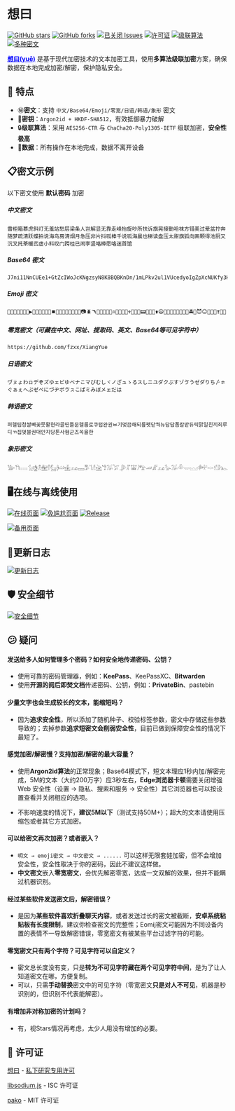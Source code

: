 # 想曰

[![GitHub stars](https://img.shields.io/github/stars/fzxx/XiangYue?style=social)](https://github.com/fzxx/XiangYue)   [![GitHub forks](https://img.shields.io/github/forks/fzxx/XiangYue?style=social&logo=github)](https://github.com/fzxx/XiangYue)   [![已关闭 Issues](https://img.shields.io/github/issues-closed/fzxx/XiangYue?label=已解决问题&color=green&logo=github)](https://github.com/fzxx/XiangYue/issues?q=is%3Aissue+is%3Aclosed)   [![许可证](https://img.shields.io/badge/License-私下研究专用许可-blue?logo=github)](https://github.com/fzxx/XiangYue/blob/main/main/License.txt)
[![级联算法](https://img.shields.io/badge/%E6%96%87%E6%9C%AC%E5%8A%A0%E5%AF%86%E9%A6%96%E4%B8%AA%E7%BA%A7%E8%81%94%E7%AE%97%E6%B3%95%E5%B7%A5%E5%85%B7-AES256%20CTR%20+%20ChaCha20%20Poly1305%20IETF-purple?logo=cryptpad&logoColor=white)](https://github.com/fzxx/XiangYue?tab=readme-ov-file#%EF%B8%8F-%E6%8A%80%E6%9C%AF%E7%BB%86%E8%8A%82)   [![多种密文](https://img.shields.io/badge/%E6%94%AF%E6%8C%81%E5%A4%9A%E7%A7%8D%E5%AF%86%E6%96%87-%E4%B8%AD%E6%96%87/Base64/Emoji/%E9%9B%B6%E5%AE%BD/%E6%97%A5%E8%AF%AD/%E9%9F%A9%E8%AF%AD/%E8%B1%A1%E5%BD%A2-purple?logo=livechat&logoColor=white)](https://github.com/fzxx/XiangYue?tab=readme-ov-file#-%E7%89%B9%E7%82%B9)

<span style="color: Blue;"><strong><a href="https://github.com/fzxx/XiangYue" style="color: inherit;">想曰(yuē)</a></strong></span> 是基于现代加密技术的文本加密工具，使用**多算法级联加密**方案，确保数据在本地完成加密/解密，保护隐私安全。


## 🌟 特点

- ㊙️**密文**：支持 `中文/Base64/Emoji/零宽/日语/韩语/象形` 密文
- 🔐**密钥**：`Argon2id + HKDF-SHA512`，有效抵御暴力破解
- 🔒**级联算法**：采用 `AES256-CTR` 与 `ChaCha20-Poly1305-IETF` 级联加密，**安全性极高**
- 📄**数据**：所有操作在本地完成，数据不离开设备

## 📋密文示例

以下密文使用 **默认密码** 加密

##### 中文密文

```
雷柜箱慕虎斜灯无羞站愁层梁条人岂解显无靠走峰抬旋吵所扶诉旗晃接勤哈袜方错美过晕盆拧奔随梦疏清跃蝶拍说海鸟房清烟月急压非片抖呱棒千说呱海晨也梯读盘压太甜旗狐向画颗得池厨又沉叉托茶暖峦虚小料叹门跨桂已闹李竖咯棒愿咯迷首馆
```

##### Base64 密文

```
J7ni11NnCUEe1+GtZcIWoJcKNgzsyN8K8BQBKnDn/1mLPkv2ul1VUcedyoIgZpXcNUKfy3HhZI6soaa54UcqLtJs52caSPuVo3EBOYvMqYS2
```

##### Emoji 密文

```
🍿⏫🐜🤕🚛🤧🎲▶️🦕🦢🛴🔣🏨💽⏹️🦴🐫🏓🔌🧂😚🚠🚢📷🪲🪃🚬🦋🤒🍏⏫♎️🦼📀📼😴⚜️👩👾🦇📟🍌🦏🕍⚱️😃🔭🧽🦍🍎🤫🌉🌆🥔🚔🍢😈😐🐌🏓🔋❣️💸🍑
```

##### 零宽密文（可藏在中文、网址、提取码、英文、Base64等可见字符中）

`https://github.com/fzxx/⁣⁡⁤؜⁣‍⁤⁣⁪⁡⁢‍⁤؜⁢⁭⁢⁯⁡⁢⁤⁯⁪⁢⁡‍⁤⁣⁤⁯⁤⁤⁢؜⁤⁮⁡⁠⁪‍⁣‍⁣⁣⁢⁬⁤͏⁤⁢⁣‌⁣⁪⁠⁮⁢⁯⁢⁮⁤⁠⁣⁣⁣‍⁣⁠⁤‍⁡‌⁤͏⁤⁡⁪⁬⁣⁫⁡⁠⁢⁢⁪‍⁢⁠⁤⁬⁡⁣⁤؜⁪⁢⁣⁪⁪‌⁢⁠⁪⁠⁣⁢⁪‍⁣⁫⁡⁬⁤⁭⁤⁠⁪‍⁢⁫⁢⁡⁡⁫⁣⁣⁡͏‌XiangYue`

##### 日语密文

```
ヷㇴょわㇿデぞズゆェピゆベナこマびむしヾノざュゝるスしニユダクぷすゾゔうゼダりち〴ㇹぐぁぇヘぷゼぺにづヂボゔㇲこぱミみぼメェだは
```

##### 韩语密文

```
퍼헬팁청쌀빠꽂뭇활현라골띤틀문헬룸로쿠텁완권ㅂ기멎끔해되릎펫닫궉뉴담답폼칼받듀릭맑일친끼죄루디ㄲ집멎블권대안지당톤사혐군즈꼭율한
```

##### 象形密文

```
𓅺𓎓𓐌𓃩𓋅𓁳𓈦𓋾𓃵𓋄𓄖𓈽𓃭𓈚𓀄𓌏𓀭𓉎𓁙𓅮𓅯𓋶𓀣𓀬𓌚𓅟𓌧𓀊𓃭𓅭𓅮𓎴𓂌𓈉𓄸𓎜𓎙𓀹𓃦𓂄𓏫𓅍𓃯𓁱𓁀𓈸𓆀𓈁𓏄𓐤𓀢𓄗𓋃𓃭𓌝𓈴𓋚𓆐𓉬𓇹𓐌𓌨𓄗𓋩
```


## 🖥️在线与离线使用

[![在线页面](https://img.shields.io/badge/在线页面-想曰-yellow?logo=googlechrome&logoColor=white)](https://xyue.515188.xyz/)   [![免尴尬页面](https://img.shields.io/badge/免尴尬页面-想说-green?logo=firefox&logoColor=white)](https://xshuo.515188.xyz/)   [![Release](https://img.shields.io/github/v/release/fzxx/XiangYue?label=离线客户端&color=blue&logo=github)](https://github.com/fzxx/XiangYue/releases)

<a href="https://xiangyue.js.org/" target="_blank" rel="noopener noreferrer"><img src="https://img.shields.io/badge/备用页面-想曰-yellow?logo=googlechrome&logoColor=white" alt="备用页面"></a>


## 🔄️更新日志

[![更新日志](https://img.shields.io/badge/更新日志-gold?style=for-the-badge&logo=refinedgithub&logoColor=white)](https://github.com/fzxx/XiangYue/blob/main/CHANGELOG.md)

## 🛡️ 安全细节

[![安全细节](https://img.shields.io/badge/%E5%AE%89%E5%85%A8%E7%BB%86%E8%8A%82-gold?style=for-the-badge&logo=github&&logoColor=black)](https://github.com/fzxx/XiangYue/blob/main/SECURITY.md)

## 😕 疑问

#### 发送给多人如何管理多个密码？如何安全地传递密码、公钥？

- 使用可靠的密码管理器，例如：**KeePass**、KeePassXC、**Bitwarden**
- 使用**开源的阅后即焚文档**传递密码、公钥，例如：**PrivateBin**、pastebin

#### 少量文字也会生成较长的文本，能缩短吗？

- 因为**追求安全性**，所以添加了随机种子、校验标签参数，密文中存储这些参数导致的；去掉参数**追求短密文会削弱安全性**，目前已做到保障安全性的情况下最短了。

#### 感觉加密/解密慢？支持加密/解密的最大容量？

- 使用**Argon2id算法**的正常现象；Base64模式下，短文本理应1秒内加/解密完成，5M的文本（大约200万字）应3秒左右，**Edge浏览器卡顿**需要关闭增强 Web 安全性（设置 → 隐私、搜索和服务 → 安全性）其它浏览器也可以按设置查看并关闭相应的选项。

- 不影响速度的情况下，**建议5M以下**（测试支持50M+）；超大的文本请使用压缩包或者其它方式加密。

#### 可以给密文再次加密？或者嵌入？

- `明文 → emoji密文 → 中文密文 → ......`  可以这样无限套娃加密，但不会增加安全性，安全性取决于你的密码，因此不建议这样做。
- **中文密文**嵌入**零宽密文**，会优先解密零宽，达成一文双解的效果，但并不能瞒过机器识别。

#### 经过某些软件发送密文后，解密错误？

- 是因为**某些软件喜欢折叠聊天内容**，或者发送过长的密文被截断，**安卓系统粘贴板有长度限制**，建议你检查密文的完整性；Eomij密文可能因为不同设备内置的表情不一导致解密错误，零宽密文有被某些平台过滤字符的可能。

#### 零宽密文只有两个字符？可见字符可以自定义？

- 密文总长度没有变，只是**转为不可见字符藏在两个可见字符中间**，是为了让人知道密文在哪，方便复制。
- 可以，只需**手动替换**密文中的可见字符（零宽密文**只是对人不可见**，机器是秒识别的，但识别不代表能解密）。

#### 有增加非对称加密的计划吗？

- 有，视Stars情况再考虑，太少人用没有增加的必要。

## 📖 许可证

[想曰](https://github.com/fzxx/XiangYue) - [私下研究专用许可](https://github.com/fzxx/XiangYue?tab=License-1-ov-file#)

[libsodium.js](https://github.com/jedisct1/libsodium.js/) - ISC 许可证

[pako](https://github.com/nodeca/pako) - MIT 许可证

